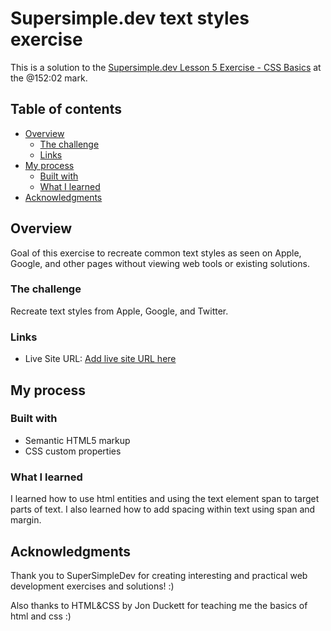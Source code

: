 # Supersimple.dev text styles exercise

This is a solution to the [Supersimple.dev Lesson 5 Exercise - CSS Basics](https://youtu.be/G3e-cpL7ofc) at the @152:02 mark.

## Table of contents

- [Overview](#overview)
  - [The challenge](#the-challenge)
  - [Links](#links)
- [My process](#my-process)
  - [Built with](#built-with)
  - [What I learned](#what-i-learned)
- [Acknowledgments](#acknowledgments)

## Overview
Goal of this exercise to recreate common text styles as seen on Apple, Google, and other pages without viewing web tools or existing solutions. 

### The challenge
Recreate text styles from Apple, Google, and Twitter.

### Links
- Live Site URL: [Add live site URL here](https://your-live-site-url.com)

## My process


### Built with
- Semantic HTML5 markup
- CSS custom properties

### What I learned
I learned how to use html entities and using the text element span to target parts of text. I also learned how to add spacing within text using span and margin.

## Acknowledgments
Thank you to SuperSimpleDev for creating interesting and practical web development exercises and solutions! :)

Also thanks to HTML&CSS by Jon Duckett for teaching me the basics of html and css :)